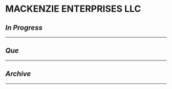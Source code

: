 # MACKENZIE ENTERPRISES LLC

## *In Progress*

--------------------

## *Que*

-----------------------------------
## *Archive*

-----------------------------------
